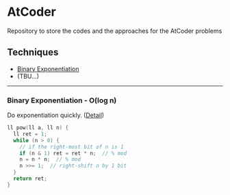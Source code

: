 # AtCoder
Repository to store the codes and the approaches for the AtCoder problems

## Techniques
- [Binary Exponentiation](#binary_exp)  
- (TBU...)
***

<a id="binary_exp"></a>
### Binary Exponentiation - O(log n)
Do exponentiation quickly. ([Detail](https://algo-logic.info/calc-pow/))
```c++
ll pow(ll a, ll n) {
  ll ret = 1;
  while (n > 0) {
    // if the right-most bit of n is 1
    if (n & 1) ret = ret * n;  // % mod
    n = n * n;  // % mod
    n >>= 1;  // right-shift n by 1 bit
  }
  return ret;
}
```
